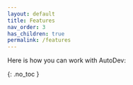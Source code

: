 ```yaml
---
layout: default
title: Features
nav_order: 3
has_children: true
permalink: /features
---
```


Here is how you can work with AutoDev:

{: .no_toc }
